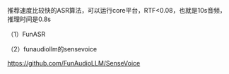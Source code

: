 推荐速度比较快的ASR算法，可以运行core平台，RTF<0.08，也就是10s音频，推理时间是0.8s

（1）FunASR

（2）funaudiollm的sensevoice

https://github.com/FunAudioLLM/SenseVoice

